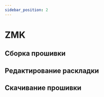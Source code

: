 ```yaml
---
sidebar_position: 2
---
```


# ZMK

## Сборка прошивки
## Редактирование раскладки
## Скачивание прошивки